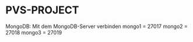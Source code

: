 # PVS-PROJECT

MongoDB:
Mit dem MongoDB-Server verbinden
mongo1 = 27017
mongo2 = 27018
mongo3 = 27019
